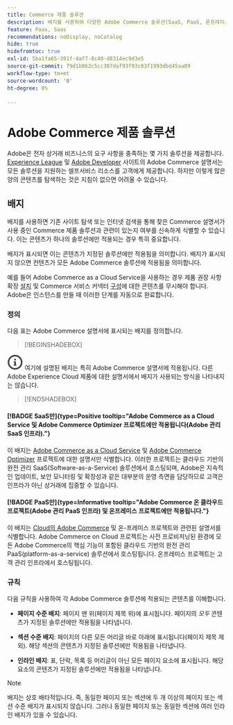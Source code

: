 ```yaml
---
title: Commerce 제품 솔루션
description: 배지를 사용하여 다양한 Adobe Commerce 솔루션(SaaS, PaaS, 온프레미스)에 적용되는 설명서를 식별하는 방법에 대해 알아봅니다.
feature: Paas, Saas
recommendations: noDisplay, noCatalog
hide: true
hidefromtoc: true
exl-id: 5ba1fa65-391f-4af7-8c40-d8314ec9d3e5
source-git-commit: 79d1b862c5cc307daf93f93c03f1993dbd45aa09
workflow-type: tm+mt
source-wordcount: '0'
ht-degree: 0%

---
```


# Adobe Commerce 제품 솔루션

Adobe은 전자 상거래 비즈니스의 요구 사항을 충족하는 몇 가지 솔루션을 제공합니다. [Experience League](https://experienceleague.adobe.com/en/docs/commerce) 및 [Adobe Developer](https://developer.adobe.com/commerce/docs/) 사이트의 Adobe Commerce 설명서는 모든 솔루션을 지원하는 셀프서비스 리소스를 고객에게 제공합니다. 하지만 이렇게 많은 양의 콘텐츠를 탐색하는 것은 지침이 없으면 어려울 수 있습니다.

## 배지

배지를 사용하면 기존 사이트 탐색 또는 인터넷 검색을 통해 찾은 Commerce 설명서가 사용 중인 Commerce 제품 솔루션과 관련이 있는지 여부를 신속하게 식별할 수 있습니다. 이는 콘텐츠가 하나의 솔루션에만 적용되는 경우 특히 중요합니다.

배지가 표시되면 이는 콘텐츠가 지정된 솔루션에만 적용됨을 의미합니다. 배지가 표시되지 않으면 컨텐츠가 모든 Adobe Commerce 솔루션에 적용됨을 의미합니다.

예를 들어 Adobe Commerce as a Cloud Service을 사용하는 경우 제품 권장 사항 확장 [설치](../product-recommendations/install-configure.md#install-product-recommendations) 및 Commerce 서비스 커넥터 [구성](../product-recommendations/install-configure.md#configure-product-recommendations)에 대한 콘텐츠를 무시해야 합니다. Adobe은 인스턴스를 만들 때 이러한 단계를 자동으로 완료합니다.

### 정의

다음 표는 Adobe Commerce 설명서에 표시되는 배지를 정의합니다.

>[!BEGINSHADEBOX]

![정보](../cloud-service/assets/Smock_InfoOutline_18_N.svg) 여기에 설명된 배지는 특히 Adobe Commerce 설명서에 적용됩니다. 다른 Adobe Experience Cloud 제품에 대한 설명서에서 배지가 사용되는 방식을 나타내지는 않습니다.

>[!ENDSHADEBOX]

#### [!BADGE SaaS만]{type=Positive tooltip="Adobe Commerce as a Cloud Service 및 Adobe Commerce Optimizer 프로젝트에만 적용됩니다(Adobe 관리 SaaS 인프라)."}

이 배지는 [Adobe Commerce as a Cloud Service](../cloud-service/overview.md) 및 [Adobe Commerce Optimizer](../optimizer/overview.md) 프로젝트에 대한 설명서만 식별합니다. 이러한 프로젝트는 클라우드 기반의 완전 관리 SaaS(Software-as-a-Service) 솔루션에서 호스팅되며, Adobe은 지속적인 업데이트, 보안 모니터링 및 확장성과 같은 대부분의 운영 측면을 담당하므로 고객은 인프라가 아닌 상거래에 집중할 수 있습니다.

#### [!BADGE PaaS만]{type=Informative tooltip="Adobe Commerce 온 클라우드 프로젝트(Adobe 관리 PaaS 인프라) 및 온프레미스 프로젝트에만 적용됩니다."}

이 배지는 [Cloud의 Adobe Commerce](https://experienceleague.adobe.com/en/docs/commerce-on-cloud/user-guide/overview) 및 온-프레미스 프로젝트와 관련된 설명서를 식별합니다. Adobe Commerce on Cloud 프로젝트는 사전 프로비저닝된 환경에 모든 Adobe Commerce의 핵심 기능이 포함된 클라우드 기반의 완전 관리 PaaS(platform-as-a-service) 솔루션에서 호스팅됩니다. 온프레미스 프로젝트는 고객 관리 인프라에서 호스팅됩니다.

### 규칙

다음 규칙을 사용하여 각 Adobe Commerce 솔루션에 적용되는 콘텐츠를 이해합니다.

- **페이지 수준 배지**: 페이지 맨 위(페이지 제목 위)에 표시됩니다. 페이지의 _모두_ 콘텐츠가 지정된 솔루션에만 적용됨을 나타냅니다.

- **섹션 수준 배지**: 페이지의 다른 모든 머리글 바로 아래에 표시됩니다(페이지 제목 제외). 해당 섹션의 콘텐츠가 지정된 솔루션에만 적용됨을 나타냅니다.

- **인라인 배지**: 표, 단락, 목록 등 머리글이 아닌 모든 페이지 요소에 표시됩니다. 해당 요소의 콘텐츠가 지정된 솔루션에만 적용됨을 나타냅니다.

>[!NOTE]
>
>배지는 상호 배타적입니다. 즉, 동일한 페이지 또는 섹션에 두 개 이상의 페이지 또는 섹션 수준 배지가 표시되지 않습니다. 그러나 동일한 페이지 또는 동일한 섹션에 여러 인라인 배지가 있을 수 있습니다.
